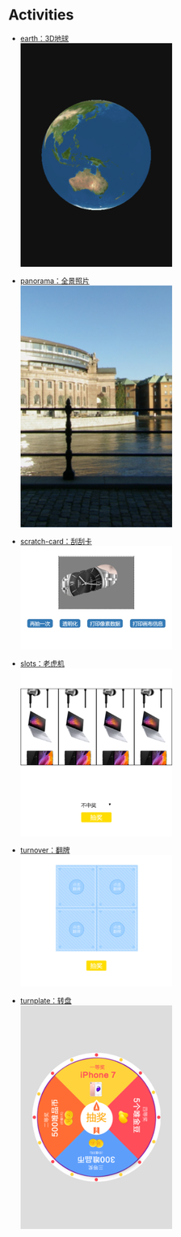 # Activities
- [earth：3D地球](https://rrdawlx.github.io/Activities/earth/)  
  <img src="./common/imgs/earth.png" width="300" />

- [panorama：全景照片](https://rrdawlx.github.io/Activities/panorama/)  
  <img src="./common/imgs/panorama.png" width="300" />

- [scratch-card：刮刮卡](https://rrdawlx.github.io/Activities/scratch-card/)  
  <img src="./common/imgs/scratch-card.png" width="300" />

- [slots：老虎机](https://rrdawlx.github.io/Activities/slots/)  
  <img src="./common/imgs/slots.png" width="300" />

- [turnover：翻牌](https://rrdawlx.github.io/Activities/turnover/)  
  <img src="./common/imgs/turnover.png" width="300" />

- [turnplate：转盘](https://rrdawlx.github.io/Activities/turnplate/)  
  <img src="./common/imgs/turnplate.png" width="300" />
